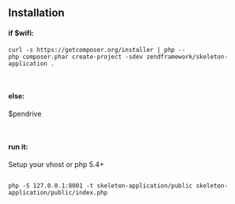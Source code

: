 ## Installation

#### if $wifi: <!-- .element: class="left" -->
```
curl -s https://getcomposer.org/installer | php --
php composer.phar create-project -sdev zendframework/skeleton-application .
```
<br />

#### else: <!-- .element: class="left fragment" -->

$pendrive <!-- .element: class="fragment roll-in" -->

<br />

#### run it: <!-- .element: class="left fragment" -->

Setup your vhost or php 5.4+ <!-- .element: class="fragment" -->
<br />
<pre class="fragment roll-in">
<code class="brainfuck">
php -S 127.0.0.1:8001 -t skeleton-application/public skeleton-application/public/index.php
</code>
</pre>